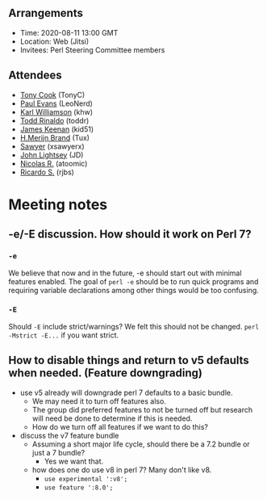 ## Arrangements

- Time: 2020-08-11 13:00 GMT 
- Location: Web (Jitsi)
- Invitees: Perl Steering Committee members

## Attendees

- [Tony Cook](https://github.com/tonycoz) (TonyC)
- [Paul Evans](https://github.com/leonerd) (LeoNerd)
- [Karl Williamson](https://github.com/khwilliamson) (khw)
- [Todd Rinaldo](https://github.com/toddr) (toddr)
- [James Keenan](https://github.com/jkeenan) (kid51)
- [H.Merijn Brand](https://github.com/Tux) (Tux)
- [Sawyer](https://github.com/xsawyerx) (xsawyerx)
- [John Lightsey](https://github.com/lightsey) (JD)
- [Nicolas R.](https://github.com/atoomic) (atoomic)
- [Ricardo S.](https://github.com/rjbs) (rjbs)

# Meeting notes

## -e/-E discussion. How should it work on Perl 7?

### `-e`

We believe that now and in the future, -e should start out with minimal features enabled. The goal of `perl -e` should be to run quick programs and requiring variable declarations among other things would be too confusing.

### `-E`

Should `-E` include strict/warnings? We felt this should not be changed. `perl -Mstrict -E...` if you want strict.


## How to disable things and return to v5 defaults when needed. (Feature downgrading)

- use v5 already will downgrade perl 7 defaults to a basic bundle. 
    - We may need it to turn off features also.
    - The group did preferred features to not be turned off but research will need be done to determine if this is needed.
    - How do we turn off all features if we want to do this?
- discuss the v7 feature bundle
    - Assuming a short major life cycle, should there be a 7.2 bundle or just a 7 bundle?
        - Yes we want that.
    - how does one do use v8 in perl 7? Many don't like v8.
        - `use experimental ':v8';`
        - `use feature ':8.0';`
